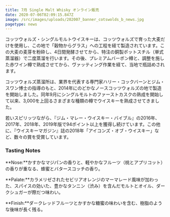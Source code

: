 ```yaml
---
title: 7月 Single Malt Whisky オンライン販売
date: 2020-07-06T02:09:15.847Z
image: /src/images/uploads/202007_banner_cotswolds_b_news.jpg
pagetype: news
---
```

<!--StartFragment-->

コッツウォルズ・シングルモルトウイスキーは、コッツウォルズで育った大麦だけを使用し、この地で「穀物からグラス」への工程を経て製造されています。この大麦の麦芽を粉砕し、4日間発酵させてから、特注の銅製ポットスチル（単式蒸溜器）で二度蒸溜を行います。その後、プレミアムバーボン樽と、調整を施した赤ワイン樽で熟成させてから、ヴァッティング作業を経て、当地で瓶詰めされます。

コッツウォルズ蒸溜所は、業界を代表する専門家ハリー・コックバーンとジム・スワン博士の指導のもと、2014年にのどかなノースコッツウォルズの地で製造を開始しました。同年9月にシングルモルトのファーストカスクの熟成を開始して以来、3,000を上回るさまざまな種類の樽でウイスキーを熟成させてきました。

若いスピリッツながら、『ジム・マレー・ウイスキー・バイブル』の2016年、2017年、2018年、2019年版で94ポイント以上を獲得し続けています。この他に、『ウイスキーマガジン』誌の2018年「アイコンズ・オブ・ウイスキー」など、数々の賞を受賞しています。

<!--EndFragment-->

<!--StartFragment-->

### Tasting Notes

**Nose:**かすかなマジパンの香りと、軽やかなフルーツ（桃とアプリコット）の香りが重なる、蜂蜜とバタースコッチの香り。

**Palate:**カラメリゼされたセビリアオレンジのマーマレード風味が加わった、スパイスの効いた、豊かなタンニン（渋み）を含んだモルトとオイル、ダークシュガーが際だつ味わい。

**Finish:**ダークレッドフルーツとかすかな糖蜜の味わいを含む、樹脂のような後味が長く残る。

<!--EndFragment-->